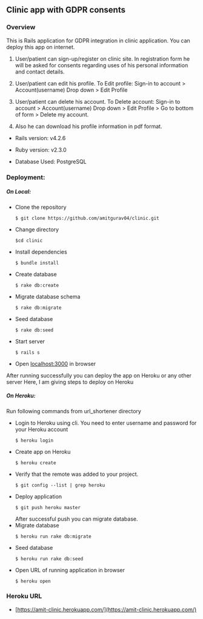 ## Clinic app with GDPR consents

### Overview
This is Rails application for GDPR integration in clinic application. You can deploy this app on internet. 
1. User/patient can sign-up/register on clinic site. In registration form he will be asked for consents regarding uses of his personal information and contact details.

2. User/patient can edit his profile. To Edit profile:
    Sign-in to account > Account(username) Drop down > Edit Profile

3. User/patient can delete his account. To Delete account:
    Sign-in to account > Account(username) Drop down > Edit Profile > Go to bottom of form > Delete my account.
 
4. Also he can download his profile information in pdf format.

* Rails version: v4.2.6

* Ruby version: v2.3.0

* Database Used:  PostgreSQL

### Deployment:
##### On Local:
* Clone the repository
    ```
    $ git clone https://github.com/amitgurav04/clinic.git
    ```
* Change directory
    ```
    $cd clinic
    ```
* Install dependencies
    ```
    $ bundle install
    ```
* Create database
    ```
    $ rake db:create
    ```
* Migrate database schema
    ```
    $ rake db:migrate
    ```
* Seed database
    ```
    $ rake db:seed
    ```
* Start server
    ```
    $ rails s
    ```
* Open [localhost:3000](http://localhost:3000) in browser

After running successfully you can deploy the app on Heroku or any other server
Here, I am giving steps to deploy on Heroku
##### On Heroku:
Run following commands from url_shortener directory
* Login to Heroku using cli. You need to enter username and password for your Heroku account
    ```
    $ heroku login
    ```
* Create app on Heroku
    ```
    $ heroku create
    ```
* Verify that the remote was added to your project.
    ```
    $ git config --list | grep heroku
    ```
* Deploy application
    ```
    $ git push heroku master
    ```
    After successful push you can migrate database.
* Migrate database
    ```
    $ heroku run rake db:migrate
    ```
* Seed database
    ```
    $ heroku run rake db:seed
    ```
* Open URL of running application in browser
    ```
    $ heroku open
    ```

### Heroku URL
* [https://amit-clinic.herokuapp.com/](https://amit-clinic.herokuapp.com/)

